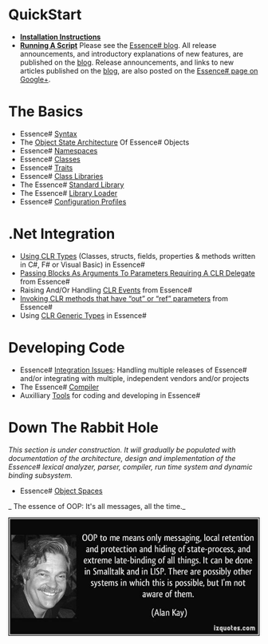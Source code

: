# QuickStart
* **[Installation Instructions](Installation-Instructions)**
* **[Running A Script](Running-A-Script)**
Please see the [Essence# blog](http://essencesharp.wordpress.com/). All release announcements, and introductory explanations of new features, are published on the [blog](http://essencesharp.wordpress.com/). Release announcements, and links to new articles published on the [blog](http://essencesharp.wordpress.com/), are also posted on the [Essence# page on Google+](https://plus.google.com/u/0/b/105690251530428140190/105690251530428140190/posts).

# The Basics

* Essence# [Syntax](Syntax)
* The [Object State Architecture](Object-State-Architecture) Of Essence# Objects
* Essence# [Namespaces](Namespaces)
* Essence# [Classes](Classes)
* Essence# [Traits](Traits)
* Essence# [Class Libraries](Class-Libraries)
* The Essence# [Standard Library](Standard-Library)
* The Essence# [Library Loader](Library-Loader)
* Essence# [Configuration Profiles](Configuration-Profiles)

# .Net Integration 
* [Using CLR Types](Using-CLR-Types) (Classes, structs, fields, properties & methods written in C#, F# or Visual Basic) in Essence#
* [Passing Blocks As Arguments To Parameters Requiring A CLR Delegate](Passing-Blocks-As-Arguments-To-Parameters-Requiring-A-CLR-Delegate) from Essence#
* Raising And/Or Handling [CLR Events](CLR-Events) from Essence#
* [Invoking CLR methods that have “out” or “ref” parameters](Invoking-CLR-methods-that-have-“out”-or-“ref”-parameters) from Essence#
* Using [CLR Generic Types](CLR-Generic-Types) in Essence#

# Developing Code
* Essence# [Integration Issues](Integration-Issues): Handling multiple releases of Essence# and/or integrating with multiple, independent vendors and/or projects
* The Essence# [Compiler](Compiler)
* Auxilliary [Tools](Tools) for coding and developing in Essence#

# Down The Rabbit Hole
_This section is under construction. It will gradually be populated with documentation of the architecture, design and implementation of the Essence# lexical analyzer, parser, compiler, run time system and dynamic binding subsystem._

* Essence# [Object Spaces](Object-Spaces)

_
The essence of OOP: It's all messages, all the time._

![](Documentation_BcCWq-7CEAA-B_U.jpg)



